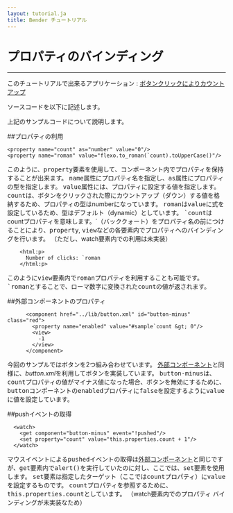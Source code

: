 ```yaml
---
layout: tutorial.ja
title: Bender チュートリアル
---
```

# プロパティのバインディング

-----
このチュートリアルで出来るアプリケーション : [ボタンクリックによりカウントアップ](../../dom/runtime.html?href=../dom/test/sample.xml)

ソースコードを以下に記述します。

<blockquote class="code">
</blockquote>
<script>
flexo.ez_xhr("../../dom/test/sample.xml", { responseType: "text" }, function (req) {
  document.querySelector("blockquote").appendChild(flexo.$pre(req.response));
});
</script>


上記のサンプルコードについて説明します。

##プロパティの利用

	<property name="count" as="number" value="0"/>
	<property name="roman" value="flexo.to_roman(`count).toUpperCase()"/>
このように、<tt>property</tt>要素を使用して、コンポーネント内でプロパティを保持することが出来ます。
<tt>name</tt>属性にプロパティ名を指定し、<tt>as</tt>属性にプロパティの型を指定します。
<tt>value</tt>属性には、プロパティに設定する値を指定します。
<tt>count</tt>は、ボタンをクリックされた際にカウントアップ（ダウン）する値を格納するため、プロパティの型はnumberになっています。
<tt>roman</tt>は<tt>value</tt>に式を設定しているため、型はデフォルト（dynamic）としています。
<tt>`count</tt>はcountプロパティを意味します。&#096;（バッククォート）をプロパティ名の前につけることにより、<tt>property</tt>, <tt>view</tt>などの各要素内でプロパティへのバインディングを行います。
（ただし、watch要素内での利用は未実装）

	    <html:p>
	      Number of clicks: `roman
	    </html:p>
このように<tt>view</tt>要素内で<tt>roman</tt>プロパティを利用することも可能です。
<tt>`roman</tt>とすることで、ローマ数字に変換された<tt>count</tt>の値が返されます。

##外部コンポーネントのプロパティ

	      <component href="../lib/button.xml" id="button-minus" class="red">
	        <property name="enabled" value="#sample`count &gt; 0"/>
	        <view>
	          -1
	        </view>
	      </component>
今回のサンプルではボタンを2つ組み合わせています。
[外部コンポーネント](external-component.ja.html)と同様に、*button.xml*を利用してボタンを実装しています。
<tt>button-minus</tt>は、<tt>count</tt>プロパティの値がマイナス値になった場合、ボタンを無効にするために、<tt>button</tt>コンポーネントの<tt>enabled</tt>プロパティに<tt>false</tt>を設定するように<tt>value</tt>に値を設定しています。


##pushイベントの取得

	  <watch>
	    <get component="button-minus" event="!pushed"/>
	    <set property="count" value="this.properties.count + 1"/>
	  </watch>
マウスイベントによる<tt>pushed</tt>イベントの取得は[外部コンポーネント](external-component.ja.html)と同じですが、<tt>get</tt>要素内で<tt>alert()</tt>を実行していたのに対し、ここでは、<tt>set</tt>要素を使用します。
<tt>set</tt>要素は指定したターゲット（ここでは<tt>count</tt>プロパティ）に<tt>value</tt>を設定するものです。
<tt>count</tt>プロパティを参照するために、<tt>this.properties.count</tt>としています。
（watch要素内でのプロパティ バインディングが未実装なため）


